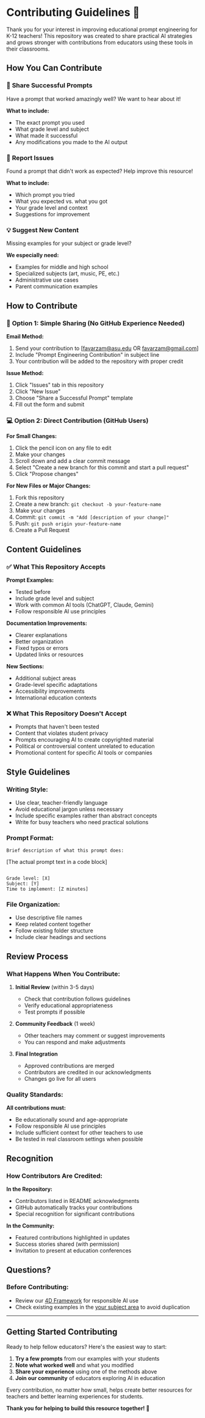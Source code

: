 # Contributing Guidelines 🤝

Thank you for your interest in improving educational prompt engineering for K-12 teachers! This repository was created to share practical AI strategies and grows stronger with contributions from educators using these tools in their classrooms.

## How You Can Contribute

### 🌟 **Share Successful Prompts**
Have a prompt that worked amazingly well? We want to hear about it!

**What to include:**
- The exact prompt you used
- What grade level and subject
- What made it successful
- Any modifications you made to the AI output

### 🐛 **Report Issues**
Found a prompt that didn't work as expected? Help improve this resource!

**What to include:**
- Which prompt you tried
- What you expected vs. what you got
- Your grade level and context
- Suggestions for improvement

### 💡 **Suggest New Content**
Missing examples for your subject or grade level?

**We especially need:**
- Examples for middle and high school
- Specialized subjects (art, music, PE, etc.)
- Administrative use cases
- Parent communication examples

## How to Contribute

### 🚀 **Option 1: Simple Sharing (No GitHub Experience Needed)**

**Email Method:**
1. Send your contribution to [favarzam@asu.edu OR favarzam@gmail.com]
2. Include "Prompt Engineering Contribution" in subject line
3. Your contribution will be added to the repository with proper credit

**Issue Method:**
1. Click "Issues" tab in this repository
2. Click "New Issue"
3. Choose "Share a Successful Prompt" template
4. Fill out the form and submit

### 💻 **Option 2: Direct Contribution (GitHub Users)**

**For Small Changes:**
1. Click the pencil icon on any file to edit
2. Make your changes
3. Scroll down and add a clear commit message
4. Select "Create a new branch for this commit and start a pull request"
5. Click "Propose changes"

**For New Files or Major Changes:**
1. Fork this repository
2. Create a new branch: `git checkout -b your-feature-name`
3. Make your changes
4. Commit: `git commit -m "Add [description of your change]"`
5. Push: `git push origin your-feature-name`
6. Create a Pull Request

## Content Guidelines

### ✅ **What This Repository Accepts**

**Prompt Examples:**
- Tested before
- Include grade level and subject
- Work with common AI tools (ChatGPT, Claude, Gemini)
- Follow responsible AI use principles

**Documentation Improvements:**
- Clearer explanations
- Better organization
- Fixed typos or errors
- Updated links or resources

**New Sections:**
- Additional subject areas
- Grade-level specific adaptations
- Accessibility improvements
- International education contexts

### ❌ **What This Repository Doesn't Accept**

- Prompts that haven't been tested 
- Content that violates student privacy
- Prompts encouraging AI to create copyrighted material
- Political or controversial content unrelated to education
- Promotional content for specific AI tools or companies

## Style Guidelines

### **Writing Style:**
- Use clear, teacher-friendly language
- Avoid educational jargon unless necessary
- Include specific examples rather than abstract concepts
- Write for busy teachers who need practical solutions

### **Prompt Format:**
```
Brief description of what this prompt does:

```
[The actual prompt text in a code block]
```

Grade level: [X]
Subject: [Y]
Time to implement: [Z minutes]
```

### **File Organization:**
- Use descriptive file names
- Keep related content together
- Follow existing folder structure
- Include clear headings and sections

## Review Process

### **What Happens When You Contribute:**

1. **Initial Review** (within 3-5 days)
   - Check that contribution follows guidelines
   - Verify educational appropriateness
   - Test prompts if possible

2. **Community Feedback** (1 week)
   - Other teachers may comment or suggest improvements
   - You can respond and make adjustments

3. **Final Integration** 
   - Approved contributions are merged
   - Contributors are credited in our acknowledgments
   - Changes go live for all users

### **Quality Standards:**

**All contributions must:**
- Be educationally sound and age-appropriate
- Follow responsible AI use principles
- Include sufficient context for other teachers to use
- Be tested in real classroom settings when possible

## Recognition

### **How Contributors Are Credited:**

**In the Repository:**
- Contributors listed in README acknowledgments
- GitHub automatically tracks your contributions
- Special recognition for significant contributions

**In the Community:**
- Featured contributions highlighted in updates
- Success stories shared (with permission)
- Invitation to present at education conferences

## Questions?

### **Before Contributing:**
- Review our [4D Framework](docs/4d-framework.md) for responsible AI use
- Check existing examples in the [your subject area](docs/subject-examples/) to avoid duplication

---

## Getting Started Contributing

Ready to help fellow educators? Here's the easiest way to start:

1. **Try a few prompts** from our examples with your students
2. **Note what worked well** and what you modified
3. **Share your experience** using one of the methods above
4. **Join our community** of educators exploring AI in education

Every contribution, no matter how small, helps create better resources for teachers and better learning experiences for students.

**Thank you for helping to build this resource together! 🙏**

